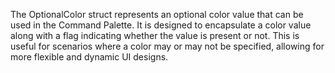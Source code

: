 The OptionalColor struct represents an optional color value that can be used in the Command Palette. It is designed to encapsulate a color value along with a flag indicating whether the value is present or not. This is useful for scenarios where a color may or may not be specified, allowing for more flexible and dynamic UI designs.